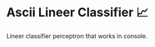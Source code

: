 # Ascii Lineer Classifier :chart_with_upwards_trend:
Lineer classifier perceptron that works in console.